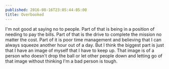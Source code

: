 ```yaml
---
published: 2016-08-16T23:05:44-05:00
title: Overbooked
---
```

I'm not good at saying no to people. Part of that is being in a position of needing to pay the bills. Part of that is the drive to complete the mission no matter the cost. Part of it is poor time management and believing that I can always squeeze another hour out of a day. But I think the biggest part is just that I have an image of myself that I have to keep up. That image is of a person who doesn't drop the ball or let other people down and letting go of that image without thinking I'm a bad person is tough.